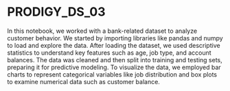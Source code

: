 # PRODIGY_DS_03
In this notebook, we worked with a bank-related dataset to analyze customer behavior. We started by importing libraries like pandas and numpy to load and explore the data. After loading the dataset, we used descriptive statistics to understand key features such as age, job type, and account balances. The data was cleaned and then split into training and testing sets, preparing it for predictive modeling. To visualize the data, we employed bar charts to represent categorical variables like job distribution and box plots to examine numerical data such as customer balance.
